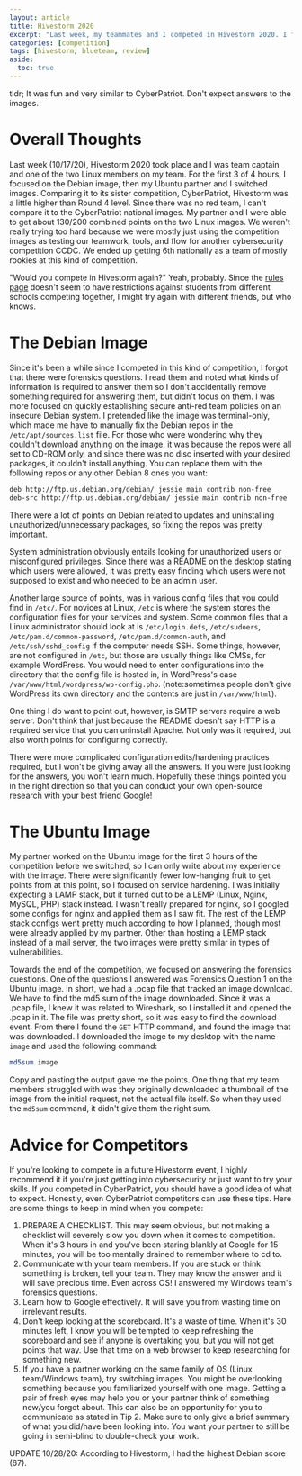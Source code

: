 ```yaml
---
layout: article
title: Hivestorm 2020
excerpt: "Last week, my teammates and I competed in Hivestorm 2020. I focused on the Debian and Ubuntu images. We were 3rd place on Saturday, but dropped to 6th at the end of Sunday. Overall, it was a good warmup for CCDC coming up soon. Also, I got the high score for Debian."
categories: [competition]
tags: [hivestorm, blueteam, review]
aside:
  toc: true
---
```

tldr; It was fun and very similar to CyberPatriot. Don't expect answers to the images.

# Overall Thoughts
Last week (10/17/20), Hivestorm 2020 took place and I was team captain and one of the two Linux members on my team. For the first 3 of 4 hours, I focused on the Debian image, then my Ubuntu partner and I switched images. Comparing it to its sister competition, CyberPatriot, Hivestorm was a little higher than Round 4 level. Since there was no red team, I can't compare it to the CyberPatriot national images. My partner and I were able to get about 130/200 combined points on the two Linux images. We weren't really trying too hard because we were mostly just using the competition images as testing our teamwork, tools, and flow for another cybersecurity competition CCDC. We ended up getting 6th nationally as a team of mostly rookies at this kind of competition.

"Would you compete in Hivestorm again?"
Yeah, probably. Since the [rules page](http://www.hivestorm.org/rules.html) doesn't seem to have restrictions against students from different schools competing together, I might try again with different friends, but who knows. 

# The Debian Image
Since it's been a while since I competed in this kind of competition, I forgot that there were forensics questions. I read them and noted what kinds of information is required to answer them so I don't accidentally remove something required for answering them, but didn't focus on them. I was more focused on quickly establishing secure anti-red team policies on an insecure Debian system. I pretended like the image was terminal-only, which made me have to manually fix the Debian repos in the ``/etc/apt/sources.list`` file. For those who were wondering why they couldn't download anything on the image, it was because the repos were all set to CD-ROM only, and since there was no disc inserted with your desired packages, it couldn't install anything. You can replace them with the following repos or any other Debian 8 ones you want:
```bash
deb http://ftp.us.debian.org/debian/ jessie main contrib non-free
deb-src http://ftp.us.debian.org/debian/ jessie main contrib non-free
```
There were a lot of points on Debian related to updates and uninstalling unauthorized/unnecessary packages, so fixing the repos was pretty important. 

System administration obviously entails looking for unauthorized users or misconfigured privileges. Since there was a README on the desktop stating which users were allowed, it was pretty easy finding which users were not supposed to exist and who needed to be an admin user.

Another large source of points, was in various config files that you could find in ``/etc/``. For novices at Linux, ``/etc`` is where the system stores the configuration files for your services and system. Some common files that a Linux administrator should look at is ``/etc/login.defs``, ``/etc/sudoers``, ``/etc/pam.d/common-password``, ``/etc/pam.d/common-auth``, and ``/etc/ssh/sshd_config`` if the computer needs SSH. Some things, however, are not configured in ``/etc``, but those are usually things like CMSs, for example WordPress. You would need to enter configurations into the directory that the config file is hosted in, in WordPress's case ``/var/www/html/wordpress/wp-config.php``. (note:sometimes people don't give WordPress its own directory and the contents are just in ``/var/www/html``).

One thing I do want to point out, however, is SMTP servers require a web server. Don't think that just because the README doesn't say HTTP is a required service that you can uninstall Apache. Not only was it required, but also worth points for configuring correctly.

There were more complicated configuration edits/hardening practices required, but I won't be giving away all the answers. If you were just looking for the answers, you won't learn much. Hopefully these things pointed you in the right direction so that you can conduct your own open-source research with your best friend Google!
# The Ubuntu Image
My partner worked on the Ubuntu image for the first 3 hours of the competition before we switched, so I can only write about my experience with the image. There were significantly fewer low-hanging fruit to get points from at this point, so I focused on service hardening. I was initially expecting a LAMP stack, but it turned out to be a LEMP (Linux, Nginx, MySQL, PHP) stack instead. I wasn't really prepared for nginx, so I googled some configs for nginx and applied them as I saw fit. The rest of the LEMP stack configs went pretty much according to how I planned, though most were already applied by my partner. Other than hosting a LEMP stack instead of a mail server, the two images were pretty similar in types of vulnerabilities.

Towards the end of the competition, we focused on answering the forensics questions. One of the questions I answered was Forensics Question 1 on the Ubuntu image. In short, we had a .pcap file that tracked an image download. We have to find the md5 sum of the image downloaded. Since it was a .pcap file, I knew it was related to Wireshark, so I installed it and opened the .pcap in it. The file was pretty short, so it was easy to find the download event. From there I found the ``GET`` HTTP command, and found the image that was downloaded. I downloaded the image to my desktop with the name ``image`` and used the following command:
```bash
md5sum image
```
Copy and pasting the output gave me the points. One thing that my team members struggled with was they originally downloaded a thumbnail of the image from the initial request, not the actual file itself. So when they used the ``md5sum`` command, it didn't give them the right sum. 
# Advice for Competitors
If you're looking to compete in a future Hivestorm event, I highly recommend it if you're just getting into cybersecurity or just want to try your skills. If you competed in CyberPatriot, you should have a good idea of what to expect. Honestly, even CyberPatriot competitors can use these tips. Here are some things to keep in mind when you compete:

1. PREPARE A CHECKLIST. This may seem obvious, but not making a checklist will severely slow you down when it comes to competition. When it's 3 hours in and you've been staring blankly at Google for 15 minutes, you will be too mentally drained to remember where to cd to.
2. Communicate with your team members. If you are stuck or think something is broken, tell your team. They may know the answer and it will save precious time. Even across OS! I answered my Windows team's forensics questions.
3. Learn how to Google effectively. It will save you from wasting time on irrelevant results. 
4. Don't keep looking at the scoreboard. It's a waste of time. When it's 30 minutes left, I know you will be tempted to keep refreshing the scoreboard and see if anyone is overtaking you, but you will not get points that way. Use that time on a web browser to keep researching for something new.
5. If you have a partner working on the same family of OS (Linux team/Windows team), try switching images. You might be overlooking something because you familiarized yourself with one image. Getting a pair of fresh eyes may help you or your partner think of something new/you forgot about. This can also be an opportunity for you to communicate as stated in Tip 2. Make sure to only give a brief summary of what you did/have been looking into. You want your partner to still be going in semi-blind to double-check your work.


UPDATE 10/28/20: According to Hivestorm, I had the highest Debian score (67).